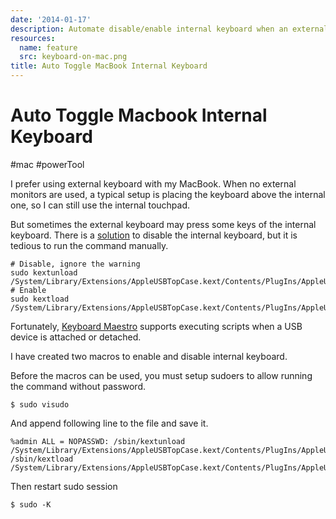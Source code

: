 ```yaml
---
date: '2014-01-17'
description: Automate disable/enable internal keyboard when an external keyboard is attached/detacched.
resources:
  name: feature
  src: keyboard-on-mac.png
title: Auto Toggle MacBook Internal Keyboard
---
```


# Auto Toggle Macbook Internal Keyboard

#mac #powerTool

I prefer using external keyboard with my MacBook. When no external monitors are used, a typical setup is placing the keyboard above the internal one, so I can still use the internal touchpad.

But sometimes the external keyboard may press some keys of the internal keyboard. There is a [solution](http://forums.macrumors.com/showthread.php?t=433407) to disable the internal keyboard, but it is tedious to run the command manually.

    # Disable, ignore the warning
    sudo kextunload /System/Library/Extensions/AppleUSBTopCase.kext/Contents/PlugIns/AppleUSBTCKeyboard.kext/
    # Enable
    sudo kextload /System/Library/Extensions/AppleUSBTopCase.kext/Contents/PlugIns/AppleUSBTCKeyboard.kext/

Fortunately, [Keyboard Maestro](http://www.keyboardmaestro.com/main/) supports executing scripts when a USB device is attached or detached.

<!--more-->

I have created two macros to enable and disable internal keyboard.

Before the macros can be used, you must setup sudoers to allow running the command without password.

    $ sudo visudo

And append following line to the file and save it.

    %admin ALL = NOPASSWD: /sbin/kextunload /System/Library/Extensions/AppleUSBTopCase.kext/Contents/PlugIns/AppleUSBTCKeyboard.kext, /sbin/kextload /System/Library/Extensions/AppleUSBTopCase.kext/Contents/PlugIns/AppleUSBTCKeyboard.kext

Then restart sudo session

    $ sudo -K
